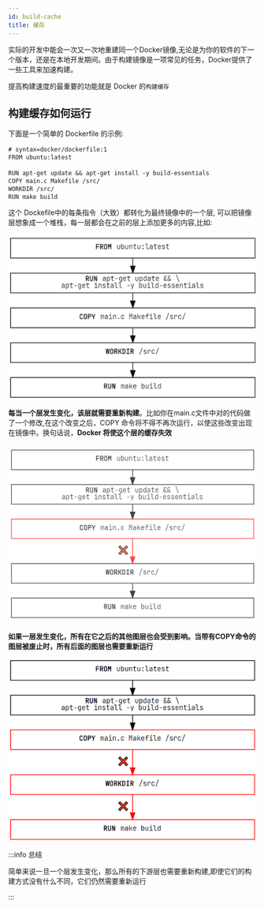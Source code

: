 ```yaml
---
id: build-cache
title: 缓存
---
```


实际的开发中能会一次又一次地重建同一个Docker镜像,无论是为你的软件的下一个版本，还是在本地开发期间。由于构建镜像是一项常见的任务，Docker提供了一些工具来加速构建。

提高构建速度的最重要的功能就是 Docker 的`构建缓存`

## 构建缓存如何运行

下面是一个简单的 Dockerfile 的示例:

```docker
# syntax=docker/dockerfile:1
FROM ubuntu:latest

RUN apt-get update && apt-get install -y build-essentials
COPY main.c Makefile /src/
WORKDIR /src/
RUN make build
```

这个 Dockefile中的每条指令（大致）都转化为最终镜像中的一个层, 可以把镜像层想象成一个堆栈，每一层都会在之前的层上添加更多的内容,比如:

![cache-stack](./image/cache/cache-stack.png)

**每当一个层发生变化，该层就需要重新构建**。比如你在main.c文件中对的代码做了一个修改,在这个改变之后，COPY 命令将不得不再次运行，以使这些改变出现在镜像中。换句话说，**Docker 将使这个层的缓存失效**

![cache-stack](./image/cache/cache-stack-invalidate-copy.png)

**如果一层发生变化，所有在它之后的其他图层也会受到影响。当带有COPY命令的图层被废止时，所有后面的图层也需要重新运行**

![cache-stack](./image/cache/cache-stack-invalidate-rest.png)

:::info 总结

简单来说一旦一个层发生变化，那么所有的下游层也需要重新构建,即使它们的构建方式没有什么不同，它们仍然需要重新运行

:::